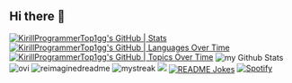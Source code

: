 ## Hi there 👋
[![KirillProgrammerTop1gg's GitHub | Stats](https://stats.quira.sh/KirillProgrammerTop1gg/github?theme=dark)](https://quira.sh?utm_source=widgets&utm_campaign=KirillProgrammerTop1gg)
[![KirillProgrammerTop1gg's GitHub | Languages Over Time](https://stats.quira.sh/KirillProgrammerTop1gg/languages-over-time?theme=dark)](https://quira.sh?utm_source=widgets&utm_campaign=KirillProgrammerTop1gg)
[![KirillProgrammerTop1gg's GitHub | Topics Over Time](https://stats.quira.sh/KirillProgrammerTop1gg/topics-over-time?theme=dark)](https://quira.sh?utm_source=widgets&utm_campaign=KirillProgrammerTop1gg)
<img align="center" src="https://github-readme-stats.vercel.app/api?username=kirillprogrammertop1gg&include_all_commits=true&count_private=true&show_icons=true&line_height=20&title_color=2B5BBD&icon_color=1124BB&text_color=A1A1A1&bg_color=0,000000,130F40" alt="my Github Stats"/>
<img src="https://github-readme-stats.vercel.app/api/top-langs?username=kirillprogrammertop1gg&show_icons=true&locale=en&layout=compact&theme=chartreuse-dark" alt="ovi" />
<img src="https://myreadme.vercel.app/api/embed/kirillprogrammertop1gg?panels=userstatistics,toprepositories,toplanguages,commitgraph" alt="reimaginedreadme" />
<img src="https://github-readme-streak-stats.herokuapp.com/?user=kirillprogrammertop1gg&theme=tokyonight" alt="mystreak"/>
<img src="https://github-profile-trophy.vercel.app/?username=kirillprogrammertop1gg&theme=juicyfresh&no-bg=true" />
<a href="https://readme-jokes.vercel.app"><img align="center" src="https://readme-jokes.vercel.app/api" alt="README Jokes"></a>
[![Spotify](https://novatorem.bgstatic.vercel.app/api/spotify)](https://open.spotify.com/artist/2zYmwYLeJvcr8vRQe5pQRa)
